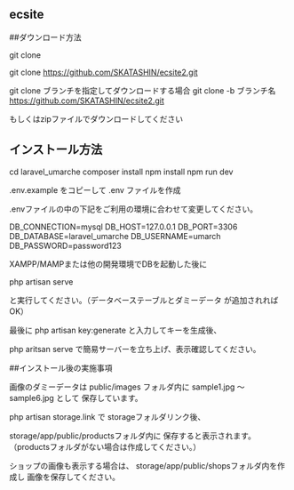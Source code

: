  ## ecsite

 ##ダウンロード方法

git clone

git clone https://github.com/SKATASHIN/ecsite2.git

git clone ブランチを指定してダウンロードする場合
git clone -b ブランチ名 https://github.com/SKATASHIN/ecsite2.git

もしくはzipファイルでダウンロードしてください

 ## インストール方法

 cd laravel_umarche
 composer install
 npm install
 npm run dev

 .env.example をコピーして .env ファイルを作成

 .envファイルの中の下記をご利用の環境に合わせて変更してください。

DB_CONNECTION=mysql
DB_HOST=127.0.0.1
DB_PORT=3306
DB_DATABASE=laravel_umarche
DB_USERNAME=umarch
DB_PASSWORD=password123

XAMPP/MAMPまたは他の開発環境でDBを起動した後に

php artisan serve

と実行してください。（データベーステーブルとダミーデータ
が追加されればOK）

最後に
php artisan key:generate
と入力してキーを生成後、

php aritsan serve
で簡易サーバーを立ち上げ、表示確認してください。


 ##インストール後の実施事項

 画像のダミーデータは
 public/images フォルダ内に
 sample1.jpg ～ sample6.jpg として
 保存しています。

 php artisan storage.link で
 storageフォルダリンク後、

 storage/app/public/productsフォルダ内に
 保存すると表示されます。
 （productsフォルダがない場合は作成してください。）

 ショップの画像も表示する場合は、
 storage/app/public/shopsフォルダ内を作成し
 画像を保存してください。